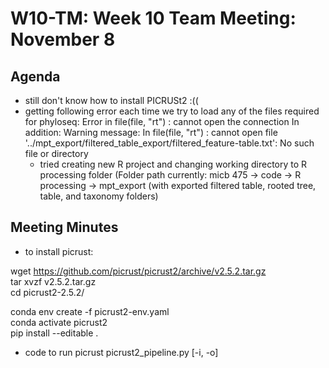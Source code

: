 # W10-TM: Week 10 Team Meeting: November 8

## Agenda

* still don't know how to install PICRUSt2 :((
* getting following error each time we try to load any of the files required for phyloseq:
    Error in file(file, "rt") : cannot open the connection
    In addition: Warning message:
    In file(file, "rt") :
    cannot open file '../mpt_export/filtered_table_export/filtered_feature-table.txt': No such   file or directory
  * tried creating new R project and changing working directory to R processing folder (Folder path currently: micb 475 -> code -> R processing -> mpt_export (with exported filtered table, rooted tree, table, and taxonomy folders) 


## Meeting Minutes
* to install picrust:

wget https://github.com/picrust/picrust2/archive/v2.5.2.tar.gz <br>
tar xvzf  v2.5.2.tar.gz <br>
cd picrust2-2.5.2/ <br>

conda env create -f picrust2-env.yaml <br>
conda activate picrust2 <br>
pip install --editable . <br>

* code to run picrust
  picrust2_pipeline.py [-i, -o]
  
  
